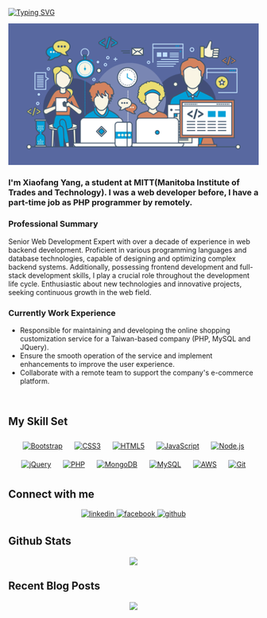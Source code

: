 [![Typing SVG](https://readme-typing-svg.herokuapp.com?font=Fira+Code&weight=500&pause=1000&color=22C1F7&center=true&vCenter=true&random=false&width=435&lines=Welcome+to+my+Github)](https://git.io/typing-svg)

![](https://github.com/xiaofang82/xiaofang82/blob/main/123_17.png?raw=true)

### I'm Xiaofang Yang, a student at MITT(Manitoba Institute of Trades and Technology). I was a web developer before, I have a part-time job as PHP programmer by remotely.  
  
### Professional Summary  
Senior Web Development Expert with over a decade of experience in web backend development. Proficient in various programming languages and database technologies, capable of designing and optimizing complex backend systems. Additionally, possessing frontend development and full-stack development skills, I play a crucial role throughout the development life cycle. Enthusiastic about new technologies and innovative projects, seeking continuous growth in the web field.  
  
### Currently Work Experience  
- Responsible for maintaining and developing the online shopping customization service for a Taiwan-based company (PHP, MySQL and JQuery).  
- Ensure the smooth operation of the service and implement enhancements to improve the user experience.  
- Collaborate with a remote team to support the company's e-commerce platform.  
<br/>

## My Skill Set  

<div align="center">  
<a href="https://getbootstrap.com/docs/3.4/javascript/" target="_blank"><img style="margin: 10px" src="https://profilinator.rishav.dev/skills-assets/bootstrap-plain.svg" alt="Bootstrap" height="50" /></a>  
<a href="https://www.w3schools.com/css/" target="_blank"><img style="margin: 10px" src="https://profilinator.rishav.dev/skills-assets/css3-original-wordmark.svg" alt="CSS3" height="50" /></a>  
<a href="https://en.wikipedia.org/wiki/HTML5" target="_blank"><img style="margin: 10px" src="https://profilinator.rishav.dev/skills-assets/html5-original-wordmark.svg" alt="HTML5" height="50" /></a>  
<a href="https://www.javascript.com/" target="_blank"><img style="margin: 10px" src="https://profilinator.rishav.dev/skills-assets/javascript-original.svg" alt="JavaScript" height="50" /></a>  
<a href="https://nodejs.org/" target="_blank"><img style="margin: 10px" src="https://profilinator.rishav.dev/skills-assets/nodejs-original-wordmark.svg" alt="Node.js" height="50" /></a>  
<a href="https://jquery.com/" target="_blank"><img style="margin: 10px" src="https://profilinator.rishav.dev/skills-assets/jquery.png" alt="jQuery" height="50" /></a>  
<a href="https://www.php.net/" target="_blank"><img style="margin: 10px" src="https://profilinator.rishav.dev/skills-assets/php-original.svg" alt="PHP" height="50" /></a>  
<a href="https://www.mongodb.com/" target="_blank"><img style="margin: 10px" src="https://profilinator.rishav.dev/skills-assets/mongodb-original-wordmark.svg" alt="MongoDB" height="50" /></a>  
<a href="https://www.mysql.com/" target="_blank"><img style="margin: 10px" src="https://profilinator.rishav.dev/skills-assets/mysql-original-wordmark.svg" alt="MySQL" height="50" /></a>  
<a href="https://aws.amazon.com/" target="_blank"><img style="margin: 10px" src="https://profilinator.rishav.dev/skills-assets/amazonwebservices-original-wordmark.svg" alt="AWS" height="50" /></a>  
<a href="https://github.com/" target="_blank"><img style="margin: 10px" src="https://profilinator.rishav.dev/skills-assets/git-scm-icon.svg" alt="Git" height="50" /></a>  
</div>
 
## Connect with me  
<div align="center">
<a href="https://linkedin.com/in/xiaofang-yang-37144a285" target="_blank">
<img src=https://img.shields.io/badge/linkedin-%231E77B5.svg?&style=for-the-badge&logo=linkedin&logoColor=white alt=linkedin style="margin-bottom: 5px;" />
</a>
<a href="https://www.facebook.com/pigangel.yang" target="_blank">
<img src=https://img.shields.io/badge/facebook-%232E87FB.svg?&style=for-the-badge&logo=facebook&logoColor=white alt=facebook style="margin-bottom: 5px;" />
</a>
<a href="https://github.com/xiaofang82" target="_blank">
<img src=https://img.shields.io/badge/github-%2324292e.svg?&style=for-the-badge&logo=github&logoColor=white alt=github style="margin-bottom: 5px;" />
</a>  
</div>  
  
## Github Stats  
<div align="center"><img src="https://github-readme-stats.vercel.app/api?username=xiaofang82&show_icons=true&count_private=true&hide_border=true" align="center" /></div>  

## Recent Blog Posts   

<div align="center">
<img src="https://komarev.com/ghpvc/?username=xiaofang82&&style=flat-square" align="center" />
</div>  
